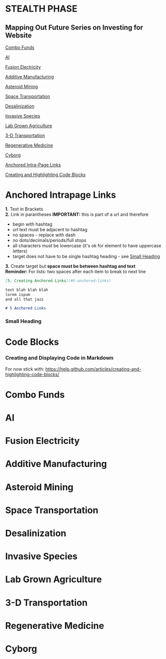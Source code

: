 # STEALTH PHASE
## Mapping Out Future Series on Investing for Website

[Combo Funds](#Combo-Funds)

[AI](#AI)

[Fusion Electricity](#Fusion-Electricity)

[Additive Manufacturing](#Additive-Manufacturing)

[Asteroid Mining](#Asteroid-Mining)

[Space Transportation](#Space-Transportation)

[Desalinization](#Desalinization)

[Invasive Species](#Invasive-Species)

[Lab Grown Agriculture](#Lab-Grown-Agriculture)

[3-D Transportation](#3-D-Transportation)

[Regenerative Medicine](#Regenerative-Medicine)

[Cyborg](#Cyborg)

[Anchored Intra-Page Links](#anchored-intrapage-links)

[Creating and Highlighting Code Blocks](#code-blocks)

# Anchored Intrapage Links

**1.** Text in Brackets  
**2.** Link in parantheses **IMPORTANT:** this is part of a url and therefore
* begin with hashtag  
* url text must be adjacent to hashtag  
* no spaces - replace with dash
* no dots/decimals/periods/full stops
* all characters must be lowercase (it's ok for element to have uppercase letters)  
* target does not have to be single hashtag heading - see [Small Heading](#small-heading)  

**3.** Create target but **space must be between hashtag and text**  
**Reminder:** For lists: two spaces after each item to break to next line  
```markdown
[5. Creating Anchored Links](#5-anchored-links)  

text blah blah blah
lorem ispum
and all that jazz

# 5 Anchored Links
``` 

### Small Heading

# Code Blocks

### Creating and Displaying Code in Markdown

For now stick with: https://help.github.com/articles/creating-and-highlighting-code-blocks/ 

 

# Combo Funds
# AI
# Fusion Electricity
# Additive Manufacturing
# Asteroid Mining
# Space Transportation
# Desalinization
# Invasive Species
# Lab Grown Agriculture
# 3-D Transportation
# Regenerative Medicine
# Cyborg
